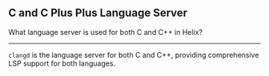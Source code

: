 ## C and C Plus Plus Language Server

What language server is used for both C and C++ in Helix?

---

`clangd` is the language server for both C and C++, providing comprehensive LSP support for both languages.

